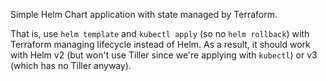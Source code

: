 Simple Helm Chart application with state managed by Terraform.

That is, use `helm template` and `kubectl apply` (so no `helm rollback`) with Terraform managing lifecycle instead of Helm. As a result, it should work with Helm v2 (but won't use Tiller since we're applying with `kubectl`) or v3 (which has no Tiller anyway).
